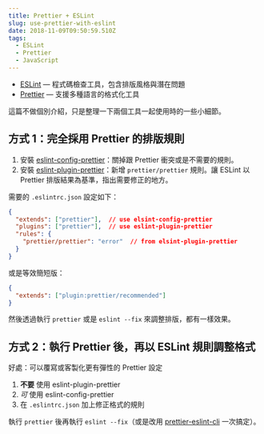 ```yaml
---
title: Prettier + ESLint
slug: use-prettier-with-eslint
date: 2018-11-09T09:50:59.510Z
tags:
  - ESLint
  - Prettier
  - JavaScript
---
```


*   [ESLint](https://eslint.org/) — 程式碼檢查工具，包含排版風格與潛在問題
*   [Prettier](https://prettier.io/) — 支援多種語言的格式化工具

這篇不做個別介紹，只是整理一下兩個工具一起使用時的一些小細節。

## 方式 1：完全採用 Prettier 的排版規則

1.  安裝 [eslint-config-prettier](https://github.com/prettier/eslint-config-prettier)：關掉跟 Prettier 衝突或是不需要的規則。
2.  安裝 [eslint-plugin-prettier](https://github.com/prettier/eslint-plugin-prettier)：新增 `prettier/prettier` 規則。讓 ESLint 以 Prettier 排版結果為基準，指出需要修正的地方。

需要的 `.eslintrc.json` 設定如下：

```json
{  
  "extends": ["prettier"],  // use elsint-config-prettier  
  "plugins": ["prettier"],  // use eslint-plugin-prettier  
  "rules": {  
    "prettier/prettier": "error"  // from elsint-plugin-prettier  
  }  
}
```
或是等效簡短版：

```json
{  
  "extends": ["plugin:prettier/recommended"]  
}
```

然後透過執行 `prettier` 或是 `eslint --fix` 來調整排版，都有一樣效果。

## 方式 2：執行 Prettier 後，再以 ESLint 規則調整格式

好處：可以覆寫或客製化更有彈性的 Prettier 設定

1.  **不要** 使用 eslint-plugin-prettier
2.  _可_ 使用 eslint-config-prettier 
3. 在 `.eslintrc.json` 加上修正格式的規則

執行 `prettier` 後再執行 `eslint --fix`（或是改用 [prettier-eslint-cli](https://www.npmjs.com/package/prettier-eslint-cli) 一次搞定）。